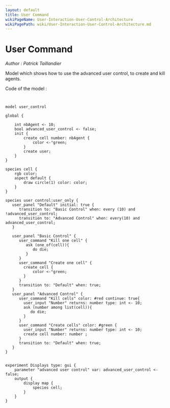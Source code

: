 ```yaml
---
layout: default
title: User Command
wikiPageName: User-Interaction-User-Control-Architecture
wikiPagePath: wiki/User-Interaction-User-Control-Architecture.md
---
```

[//]: # (keyword|architecture_user_only)
[//]: # (keyword|operator_among)
[//]: # (keyword|statement_user_panel)
[//]: # (keyword|statement_transition)
[//]: # (keyword|statement_user_command)
[//]: # (keyword|statement_user_input)
[//]: # (keyword|skill_user_only)
[//]: # (keyword|concept_gui)
[//]: # (keyword|concept_architecture)
# User Command


_Author : Patrick Taillandier_

Model which shows how to use the advanced user control, to create and kill agents. 


Code of the model : 

```


model user_control

global {

	int nbAgent <- 10;
	bool advanced_user_control <- false;
	init {
		create cell number: nbAgent {
			color <-°green;
		}
		create user;
	}
}

species cell {
	rgb color;	
	aspect default {
		draw circle(1) color: color;
	}
}

species user control:user_only {
   user_panel "Default" initial: true {
      transition to: "Basic Control" when: every (10) and !advanced_user_control;
      transition to: "Advanced Control" when: every(10) and advanced_user_control;
   }
   
   user_panel "Basic Control" {
      user_command "Kill one cell" {
         ask (one_of(cell)){
            do die;
         }
      }
      user_command "Create one cell" {
        create cell { 
			color <-°green; 
		}
      } 
      transition to: "Default" when: true;                    
   }
   user_panel "Advanced Control" {
      user_command "Kill cells" color: #red continue: true{
        user_input "Number" returns: number type: int <- 10;
        ask (number among list(cell)){
           do die;
        }
      }
      user_command "Create cells" color: #green {
        user_input "Number" returns: number type: int <- 10;
        create cell number: number ;
      } 
      transition to: "Default" when: true;        
   }
}


experiment Displays type: gui {
	parameter "advanced user control" var: advanced_user_control <- false;
	output { 
		display map { 
			species cell;
		}
	}
}
```
